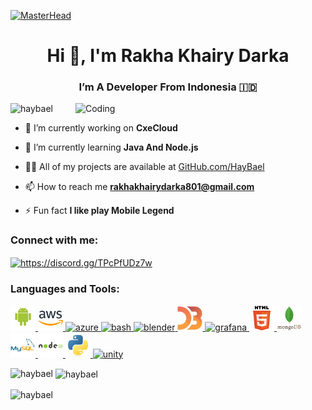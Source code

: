 [![MasterHead](https://cdn.discordapp.com/attachments/908363157553172533/1116201270399729674/standard.gif)](http://me.snowyid.cf)
<h1 align="center">Hi 👋, I'm Rakha Khairy Darka</h1>
<h3 align="center">I’m A Developer From Indonesia 🇮🇩</h3>
<img align="right" alt="Coding" width="400" src="https://cdn.discordapp.com/attachments/908363157553172533/1116187810366488706/IMG_2209.gif")
<p align="left"> <img src="https://komarev.com/ghpvc/?username=haybael&label=Profile%20views&color=0e75b6&style=flat" alt="haybael" /> </p>

- 🔭 I’m currently working on **CxeCloud**

- 🌱 I’m currently learning **Java And Node.js**

- 👨‍💻 All of my projects are available at [GitHub.com/HayBael](GitHub.com/HayBael)

- 📫 How to reach me **rakhakhairydarka801@gmail.com**

- ⚡ Fun fact **I like play Mobile Legend**

<h3 align="left">Connect with me:</h3>
<p align="left">
<a href="https://discord.gg/https://discord.gg/TPcPfUDz7w" target="blank"><img align="center" src="https://raw.githubusercontent.com/rahuldkjain/github-profile-readme-generator/master/src/images/icons/Social/discord.svg" alt="https://discord.gg/TPcPfUDz7w" height="30" width="40" /></a>
</p>

<h3 align="left">Languages and Tools:</h3>
<p align="left"> <a href="https://developer.android.com" target="_blank" rel="noreferrer"> <img src="https://raw.githubusercontent.com/devicons/devicon/master/icons/android/android-original-wordmark.svg" alt="android" width="40" height="40"/> </a> <a href="https://aws.amazon.com" target="_blank" rel="noreferrer"> <img src="https://raw.githubusercontent.com/devicons/devicon/master/icons/amazonwebservices/amazonwebservices-original-wordmark.svg" alt="aws" width="40" height="40"/> </a> <a href="https://azure.microsoft.com/en-in/" target="_blank" rel="noreferrer"> <img src="https://www.vectorlogo.zone/logos/microsoft_azure/microsoft_azure-icon.svg" alt="azure" width="40" height="40"/> </a> <a href="https://www.gnu.org/software/bash/" target="_blank" rel="noreferrer"> <img src="https://www.vectorlogo.zone/logos/gnu_bash/gnu_bash-icon.svg" alt="bash" width="40" height="40"/> </a> <a href="https://www.blender.org/" target="_blank" rel="noreferrer"> <img src="https://download.blender.org/branding/community/blender_community_badge_white.svg" alt="blender" width="40" height="40"/> </a> <a href="https://d3js.org/" target="_blank" rel="noreferrer"> <img src="https://raw.githubusercontent.com/devicons/devicon/master/icons/d3js/d3js-original.svg" alt="d3js" width="40" height="40"/> </a> <a href="https://grafana.com" target="_blank" rel="noreferrer"> <img src="https://www.vectorlogo.zone/logos/grafana/grafana-icon.svg" alt="grafana" width="40" height="40"/> </a> <a href="https://www.w3.org/html/" target="_blank" rel="noreferrer"> <img src="https://raw.githubusercontent.com/devicons/devicon/master/icons/html5/html5-original-wordmark.svg" alt="html5" width="40" height="40"/> </a> <a href="https://www.mongodb.com/" target="_blank" rel="noreferrer"> <img src="https://raw.githubusercontent.com/devicons/devicon/master/icons/mongodb/mongodb-original-wordmark.svg" alt="mongodb" width="40" height="40"/> </a> <a href="https://www.mysql.com/" target="_blank" rel="noreferrer"> <img src="https://raw.githubusercontent.com/devicons/devicon/master/icons/mysql/mysql-original-wordmark.svg" alt="mysql" width="40" height="40"/> </a> <a href="https://nodejs.org" target="_blank" rel="noreferrer"> <img src="https://raw.githubusercontent.com/devicons/devicon/master/icons/nodejs/nodejs-original-wordmark.svg" alt="nodejs" width="40" height="40"/> </a> <a href="https://www.python.org" target="_blank" rel="noreferrer"> <img src="https://raw.githubusercontent.com/devicons/devicon/master/icons/python/python-original.svg" alt="python" width="40" height="40"/> </a> <a href="https://unity.com/" target="_blank" rel="noreferrer"> <img src="https://www.vectorlogo.zone/logos/unity3d/unity3d-icon.svg" alt="unity" width="40" height="40"/> </a> </p>

<p><img align="left" src="https://github-readme-stats.vercel.app/api/top-langs?username=haybael&show_icons=true&locale=en&layout=compact" alt="haybael" /></p>

<p>&nbsp;<img align="center" src="https://github-readme-stats.vercel.app/api?username=haybael&show_icons=true&locale=en" alt="haybael" /></p>

<p><img align="center" src="https://github-readme-streak-stats.herokuapp.com/?user=haybael&" alt="haybael" /></p>
